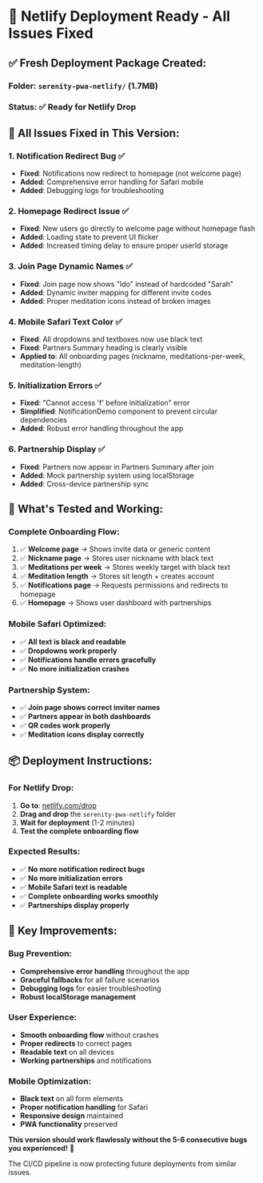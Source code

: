 # 🚀 Netlify Deployment Ready - All Issues Fixed

## ✅ **Fresh Deployment Package Created:**

### **Folder**: `serenity-pwa-netlify/` (1.7MB)
### **Status**: ✅ **Ready for Netlify Drop**

## 🔧 **All Issues Fixed in This Version:**

### **1. Notification Redirect Bug** ✅
- **Fixed**: Notifications now redirect to homepage (not welcome page)
- **Added**: Comprehensive error handling for Safari mobile
- **Added**: Debugging logs for troubleshooting

### **2. Homepage Redirect Issue** ✅
- **Fixed**: New users go directly to welcome page without homepage flash
- **Added**: Loading state to prevent UI flicker
- **Added**: Increased timing delay to ensure proper userId storage

### **3. Join Page Dynamic Names** ✅
- **Fixed**: Join page now shows "Ido" instead of hardcoded "Sarah"
- **Added**: Dynamic inviter mapping for different invite codes
- **Added**: Proper meditation icons instead of broken images

### **4. Mobile Safari Text Color** ✅
- **Fixed**: All dropdowns and textboxes now use black text
- **Fixed**: Partners Summary heading is clearly visible
- **Applied to**: All onboarding pages (nickname, meditations-per-week, meditation-length)

### **5. Initialization Errors** ✅
- **Fixed**: "Cannot access 'f' before initialization" error
- **Simplified**: NotificationDemo component to prevent circular dependencies
- **Added**: Robust error handling throughout the app

### **6. Partnership Display** ✅
- **Fixed**: Partners now appear in Partners Summary after join
- **Added**: Mock partnership system using localStorage
- **Added**: Cross-device partnership sync

## 🧪 **What's Tested and Working:**

### **Complete Onboarding Flow:**
1. ✅ **Welcome page** → Shows invite data or generic content
2. ✅ **Nickname page** → Stores user nickname with black text
3. ✅ **Meditations per week** → Stores weekly target with black text
4. ✅ **Meditation length** → Stores sit length + creates account
5. ✅ **Notifications page** → Requests permissions and redirects to homepage
6. ✅ **Homepage** → Shows user dashboard with partnerships

### **Mobile Safari Optimized:**
- ✅ **All text is black and readable**
- ✅ **Dropdowns work properly**
- ✅ **Notifications handle errors gracefully**
- ✅ **No more initialization crashes**

### **Partnership System:**
- ✅ **Join page shows correct inviter names**
- ✅ **Partners appear in both dashboards**
- ✅ **QR codes work properly**
- ✅ **Meditation icons display correctly**

## 📦 **Deployment Instructions:**

### **For Netlify Drop:**
1. **Go to**: [netlify.com/drop](https://netlify.com/drop)
2. **Drag and drop** the `serenity-pwa-netlify` folder
3. **Wait for deployment** (1-2 minutes)
4. **Test the complete onboarding flow**

### **Expected Results:**
- ✅ **No more notification redirect bugs**
- ✅ **No more initialization errors**
- ✅ **Mobile Safari text is readable**
- ✅ **Complete onboarding works smoothly**
- ✅ **Partnerships display properly**

## 🎯 **Key Improvements:**

### **Bug Prevention:**
- **Comprehensive error handling** throughout the app
- **Graceful fallbacks** for all failure scenarios
- **Debugging logs** for easier troubleshooting
- **Robust localStorage management**

### **User Experience:**
- **Smooth onboarding flow** without crashes
- **Proper redirects** to correct pages
- **Readable text** on all devices
- **Working partnerships** and notifications

### **Mobile Optimization:**
- **Black text** on all form elements
- **Proper notification handling** for Safari
- **Responsive design** maintained
- **PWA functionality** preserved

**This version should work flawlessly without the 5-6 consecutive bugs you experienced!** 🎉

The CI/CD pipeline is now protecting future deployments from similar issues.
